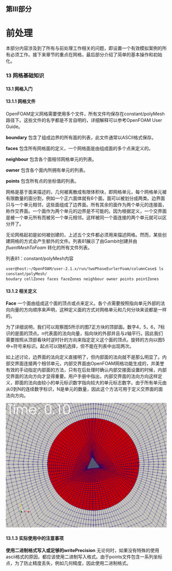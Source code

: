 ## 第III部分
# 前处理
本部分内容涉及到了所有与前处理工作相关的问题，即设置一个有效模拟案例的所有必须工作。接下来章节的重点在网格，最后部分介绍了简单的基本操作和初始化。
### 13 网格基础知识
#### 13.1 网格入门
#### 13.1.1 网格文件
OpenFOAM定义网格需要使用多个文件，所有文件均保存在constant/polyMesh路径下。这些文件的名字都是不言自明的，详细解释可以参考OpenFOAM User Guide。

 **boundary** 包含了组成边界的所有面的列表，此文件通常以ASCII格式保存。

 **faces** 包含所有网格面的定义，一个网格面是由组成面的多个点来定义的。

 **neighbour** 包含各个面相邻网格单元的列表。

 **owner** 包含各个面内所拥有单元的列表。

 **points** 包含所有点的坐标值的列表。

网格是基于面来描述的，几何被离散成有限体积块，即网格单元，每个网格单元被有限数量的面分割，例如一个正六面体就有6个面。面可以被划分成两类。边界面只与一个单元相邻，这些面组成了边界面。所有其余的面作为两个单元的连接面，称作交界面。一个面作为两个单元的边界是不可能的。因为根据定义，一个交界面是被一个单元所有而被另一个单元相邻。这样被同一个面连接的两个单元就可以区分开了。

无论网格起初是如何被创建的，上述五个文件都必须用来描述网格。然而，某些创建网格的方式会产生额外的文件。列表81展示了由Gambit创建并由 _fluentMeshToFoam_ 转化的所有文件列表。

列表81：constant/polyMesh内容
```
user@host:~/OpenFOAM/user-2.1.x/run/twoPhaseEurlerFoam/columnCase$ ls constant/polyMesh/
boudary cellZones faces faceZones neighbour owner points pointZones
```
#### 13.1.2 相关定义
 **Face** 
一个面由组成这个面的顶点或点来定义。各个点需要按照指向单元外部的法向向量的方向顺序来声明，这种定义面的方式对网格单元和几何分块来说都是一样的。

为了详细说明，我们可以观察图5所示的图7正方块的顶部面。数字4，5，6，7标识的是面的顶点。n代表面的法向向量，指向块的外部并且与z轴平行。因此我们需要按照从顶部看块时逆时针的方向来指定定义这个面的顶点。旋转的方向以图5中+符号来标识。起点可以随机选择，但不能在列表中出现两次。

如上述讨论，边界面的法向定义直接明了，但内部面的法向就不是那么明显了。内部交界面连接两个相邻单元，内部交界面由OpenFOAM网格功能生成的，并美誉有效的手动指定内部面的方法，只有在后处理时确认内部交接面设置的时候，内部交界面的法向方向才显得重要。用户手册中指出，内部交界面的法向方向这样定义，即面的法向由较小的单元标识数字指向较大的单元标志数字。由于所有单元由从0到N的连续数字标识，N是单元的数量，因此这个方法可用于定义交界面的面法向方向。

![图7方块的顶面](images/82.PNG)

#### 13.1.3 实际使用中的注意事项
 **使用二进制格式写入或足够的writePrecision** 
无论何时，如果没有特殊的使用ascii格式的原因，都应该使用二进制写入格式。由于points文件包含一系列坐标点，为了防止精度丢失，例如几何精度，因此使用二进制格式。
    